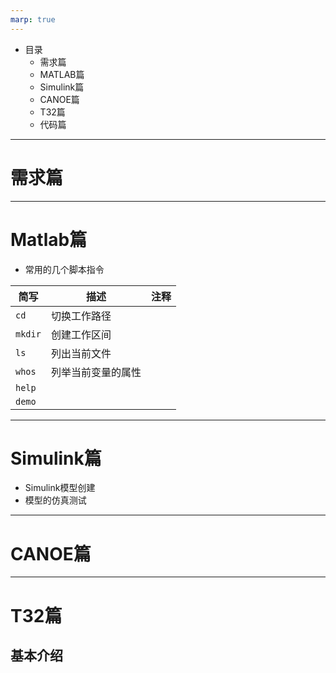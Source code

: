 ```yaml
---
marp: true
---
```


* 目录
  * 需求篇
  * MATLAB篇
  * Simulink篇
  * CANOE篇
  * T32篇
  * 代码篇




---

# 需求篇




---
# Matlab篇

* 常用的几个脚本指令

| 简写    | 描述               | 注释 |
| ------- | ------------------ | ---- |
| `cd`    | 切换工作路径       |      |
| `mkdir` | 创建工作区间       |      |
| `ls`    | 列出当前文件       |      |
| `whos`  | 列举当前变量的属性 |      |
| `help`  |                    |      |
| `demo`  |                    |      |



---

# Simulink篇

* Simulink模型创建
* 模型的仿真测试





---

# CANOE篇





---


# T32篇

## 基本介绍